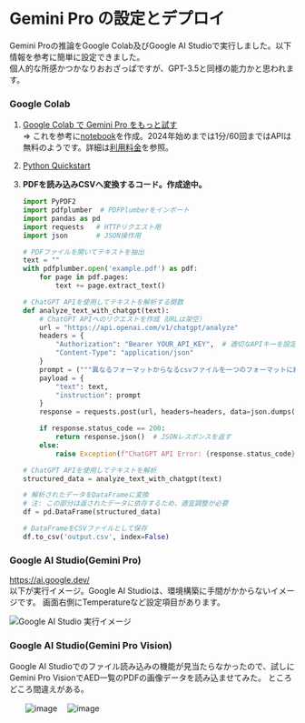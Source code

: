 # Gemini Pro の設定とデプロイ

Gemini Proの推論をGoogle Colab及びGoogle AI Studioで実行しました。以下情報を参考に簡単に設定できました。  
個人的な所感かつかなりおおざっぱですが、GPT-3.5と同様の能力かと思われます。

### Google Colab
1. [Google Colab で Gemini Pro をもっと試す](https://note.com/npaka/n/n1c368639cada)  
   ⇒ これを参考に[notebook](notebook/Gemini%20Pro.ipynb)を作成。2024年始めまでは1分/60回まではAPIは無料のようです。詳細は[利用料金](https://blog.google/technology/ai/gemini-api-developers-cloud/)を参照。
3. [Python Quickstart](https://colab.research.google.com/github/google/generative-ai-docs/blob/main/site/en/tutorials/python_quickstart.ipynb#scrollTo=lEXQ3OwKIa-O)

4. **PDFを読み込みCSVへ変換するコード。作成途中。**
   ```python
   import PyPDF2
   import pdfplumber  # PDFPlumberをインポート
   import pandas as pd
   import requests   # HTTPリクエスト用
   import json       # JSON操作用

   # PDFファイルを開いてテキストを抽出
   text = ""
   with pdfplumber.open('example.pdf') as pdf:
       for page in pdf.pages:
           text += page.extract_text()

   # ChatGPT APIを使用してテキストを解析する関数
   def analyze_text_with_chatgpt(text):
       # ChatGPT APIへのリクエストを作成（URLは架空）
       url = "https://api.openai.com/v1/chatgpt/analyze"
       headers = {
           "Authorization": "Bearer YOUR_API_KEY",  # 適切なAPIキーを設定
           "Content-Type": "application/json"
       }
       prompt = ("""異なるフォーマットからなるcsvファイルを一つのフォーマットに統合したい... [長いプロンプトはここで省略]""")
       payload = {
           "text": text,
           "instruction": prompt
       }
       response = requests.post(url, headers=headers, data=json.dumps(payload))

       if response.status_code == 200:
           return response.json()  # JSONレスポンスを返す
       else:
           raise Exception(f"ChatGPT API Error: {response.status_code}")

   # ChatGPT APIを使用してテキストを解析
   structured_data = analyze_text_with_chatgpt(text)

   # 解析されたデータをDataFrameに変換
   # 注: この部分は返されたデータに依存するため、適宜調整が必要
   df = pd.DataFrame(structured_data)

   # DataFrameをCSVファイルとして保存
   df.to_csv('output.csv', index=False)

### Google AI Studio(Gemini Pro)
https://ai.google.dev/    
以下が実行イメージ。Google AI Studioは、環境構築に手間がかからないイメージです。
画面右側にTemperatureなど設定項目があります。  

   ![Google AI Studio 実行イメージ](https://github.com/dx-junkyard/opendata-bridge-research/assets/115245862/55ce7c23-d020-47a1-9c03-c0fe5a482c9a)

### Google AI Studio(Gemini Pro Vision)
Google AI Studioでのファイル読み込みの機能が見当たらなかったので、試しにGemini Pro VisionでAED一覧のPDFの画像データを読み込ませてみた。
ところどころ間違えがある。

　　![image](https://github.com/dx-junkyard/opendata-bridge-research/assets/115245862/266e9af9-bf2d-47f6-9a38-fc263737b950)
  　![image](https://github.com/dx-junkyard/opendata-bridge-research/assets/115245862/659f77bf-523f-4506-9812-a75a59d2a34a)


